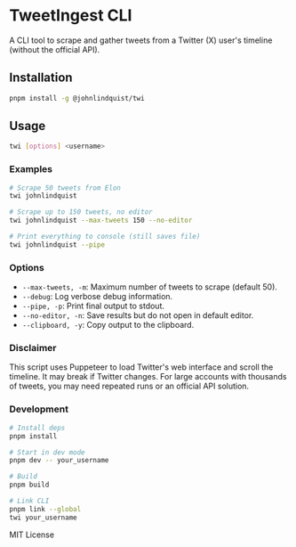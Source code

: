 # TweetIngest CLI

A CLI tool to scrape and gather tweets from a Twitter (X) user's timeline (without the official API).

## Installation

```bash
pnpm install -g @johnlindquist/twi
```

## Usage

```bash
twi [options] <username>
```

### Examples

```bash
# Scrape 50 tweets from Elon
twi johnlindquist

# Scrape up to 150 tweets, no editor
twi johnlindquist --max-tweets 150 --no-editor

# Print everything to console (still saves file)
twi johnlindquist --pipe
```

### Options

- `--max-tweets, -m`: Maximum number of tweets to scrape (default 50).
- `--debug`: Log verbose debug information.
- `--pipe, -p`: Print final output to stdout.
- `--no-editor, -n`: Save results but do not open in default editor.
- `--clipboard, -y`: Copy output to the clipboard.

### Disclaimer

This script uses Puppeteer to load Twitter's web interface and scroll the timeline. It may break if Twitter changes. For large accounts with thousands of tweets, you may need repeated runs or an official API solution.

### Development

```bash
# Install deps
pnpm install

# Start in dev mode
pnpm dev -- your_username

# Build
pnpm build

# Link CLI
pnpm link --global
twi your_username
```

MIT License 